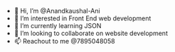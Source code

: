 - 👋 Hi, I’m @Anandkaushal-Ani
- 👀 I’m interested in Front End web development
- 🌱 I’m currently learning JSON
- 💞️ I’m looking to collaborate on website development
- 📫 Reachout to me @7895048058
<!---
Anandkaushal-Ani/Anandkaushal-Ani is a ✨ special ✨ repository because its `README.md` (this file) appears on your GitHub profile.
You can click the Preview link to take a look at your changes.
--->
